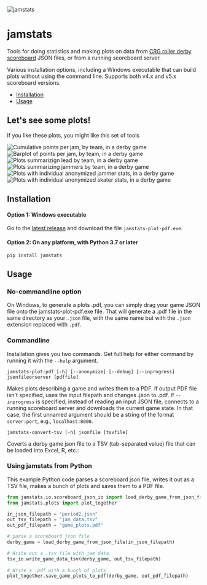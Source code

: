 ![jamstats](https://github.com/dhmay/jamstats/blob/main/resources/jamstats_logo.png)

# jamstats
Tools for doing statistics and making plots on data from [CRG roller derby scoreboard](https://github.com/rollerderby/scoreboard) JSON files, or from a running scoreboard server. 

Various installation options, including a Windows executable that can build plots without using the command line. Supports both v4.x and v5.x scoreboard versions. 

* [Installation](#installation)
* [Usage](#usage)

## Let's see some plots!

If you like these plots, you might like this set of tools

![Cumulative points per jam, by team, in a derby game](https://github.com/dhmay/jamstats/blob/main/resources/cumulative_score_by_jam.png)
![Barplot of points per jam, by team, in a derby game](https://github.com/dhmay/jamstats/blob/main/resources/jam_points_barplot.png)
![Plots summarizign lead by team, in a derby game](https://github.com/dhmay/jamstats/blob/main/resources/lead_summary.png)
![Plots summarizing jammers by team, in a derby game](https://github.com/dhmay/jamstats/blob/main/resources/jammer_summary.png)
![Plots with individual anonymized jammer stats, in a derby game](https://github.com/dhmay/jamstats/blob/main/resources/jammer_stats.png)
![Plots with individual anonymized skater stats, in a derby game](https://github.com/dhmay/jamstats/blob/main/resources/skater_stats.png)

## Installation

#### Option 1: Windows executable

Go to the [latest release](https://github.com/dhmay/jamstats/releases) and download the file `jamstats-plot-pdf.exe`.

#### Option 2: On any platform, with Python 3.7 or later

`pip install jamstats`

## Usage

### No-commandline option

On Windows, to generate a plots .pdf, you can simply drag your game JSON file onto the jamstats-plot-pdf.exe file. That will generate a .pdf file in the same directory as your `.json` file, with the same name but with the `.json` extension replaced with `.pdf`.

### Commandline

Installation gives you two commands. Get full help for either command by running it with the `--help` argument.

`jamstats-plot-pdf [-h] [--anonymize] [--debug] [--inprogress] jsonfileorserver [pdffile]`

Makes plots describing a game and writes them to a PDF. If output PDF file isn't specified, uses the input filepath and changes .json to .pdf. If `--inprogress` is specified, instead of reading an input JSON file, connects to a running scoreboard server and downloads the current game state. In that case, the first unnamed argument should be a string of the format `server:port`, e.g., `localhost:8000`. 

`jamstats-convert-tsv [-h] jsonfile [tsvfile]`

Coverts a derby game json file to a TSV (tab-separated value) file that can be loaded into Excel, R, etc.:

### Using jamstats from Python

This example Python code parses a scoreboard json file, writes it out as a TSV file, makes a bunch of plots and saves them to a PDF file.

```python
from jamstats.io.scoreboard_json_io import load_derby_game_from_json_file
from jamstats.plots import plot_together

in_json_filepath = "period2.json"
out_tsv_filepath = "jam_data.tsv"
out_pdf_filepath = "game_plots.pdf"

# parse a scoreboard json file
derby_game = load_derby_game_from_json_file(in_json_filepath)

# Write out a .tsv file with jam data.
tsv_io.write_game_data_tsv(derby_game, out_tsv_filepath)
                                       
# Write a .pdf with a bunch of plots
plot_together.save_game_plots_to_pdf(derby_game, out_pdf_filepath)
```
